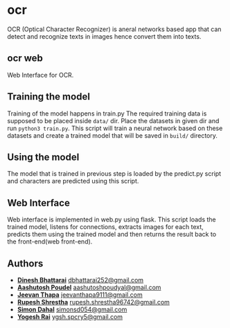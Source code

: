 # ocr
OCR (Optical Character Recognizer) is  aneral networks based app that can detect and recognize texts in images hence convert them into texts.

## ocr web
Web Interface for OCR.

## Training the model
Training of the model happens in train.py
The required training data is supposed to be placed inside ``data/`` dir. Place the datasets in given dir and run ``python3 train.py``. This script will train a neural network based on these datasets and create a trained model that will be saved in ``build/`` directory.

## Using the model
The model that is trained in previous step is loaded by the predict.py script and characters are predicted using this script.

## Web Interface
Web interface is implemented in web.py using flask. This script loads the trained model, listens for connections, extracts images for each text, predicts them using the trained model and then returns the result back to the front-end(web front-end).

## Authors
* **[Dinesh Bhattarai](https://github.com/dineshdb)** <dbhattarai252@gmail.com> 
* **[Aashutosh Poudel](https://github.com/atosh502)** <aashutoshpoudyal@gmail.com>
* **[Jeevan Thapa](https://github.com/jeevan9111)** <jeevanthapa9111@gmail.com>
* **[Rupesh Shrestha](https://github.com/rupesh1439)** <rupesh.shrestha96742@gmail.com>
* **[Simon Dahal](https://github.com/simonsd054)** <simonsd054@gmail.com>
* **[Yogesh Rai](https://github.com/ygshspcry5)** <ygsh.spcry5@gmail.com>
